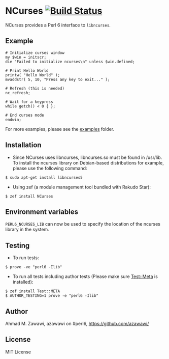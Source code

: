 # NCurses [![Build Status](https://travis-ci.org/azawawi/perl6-ncurses.svg?branch=master)](https://travis-ci.org/azawawi/perl6-ncurses)

NCurses provides a Perl 6 interface to `libncurses`.

## Example

```Perl6
# Initialize curses window
my $win = initscr;
die "Failed to initialize ncurses\n" unless $win.defined;

# Print Hello World
printw( "Hello World" );
mvaddstr( 5, 10, "Press any key to exit..." );

# Refresh (this is needed)
nc_refresh;

# Wait for a keypress
while getch() < 0 { };

# End curses mode
endwin;
```

For more examples, please see the [examples](examples) folder.

## Installation

* Since NCurses uses libncurses, libncurses.so must be found in /usr/lib.
To install the ncurses library on Debian-based distributions for example, please use
the following command:

```
$ sudo apt-get install libncurses5
```

* Using zef (a module management tool bundled with Rakudo Star):

```
$ zef install NCurses
```

## Environment variables

`PERL6_NCURSES_LIB` can now be used to specify the location of the ncurses
library in the system.

## Testing

- To run tests:
```
$ prove -ve "perl6 -Ilib"
```

- To run all tests including author tests (Please make sure
[Test::Meta](https://github.com/jonathanstowe/Test-META) is installed):
```
$ zef install Test::META
$ AUTHOR_TESTING=1 prove -e "perl6 -Ilib"
```

## Author

Ahmad M. Zawawi, azawawi on #perl6, https://github.com/azawawi/

## License

MIT License
